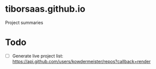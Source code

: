 # tiborsaas.github.io
Project summaries

# Todo

 - [ ] Generate live project list: https://api.github.com/users/kowdermeister/repos?callback=render
